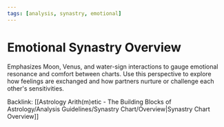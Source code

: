 ```yaml
---
tags: [analysis, synastry, emotional]
---
```

# Emotional Synastry Overview

Emphasizes Moon, Venus, and water-sign interactions to gauge emotional resonance and comfort between charts. Use this perspective to explore how feelings are exchanged and how partners nurture or challenge each other's sensitivities.

Backlink: [[Astrology Arith(m)etic - The Building Blocks of Astrology/Analysis Guidelines/Synastry Chart/Overview|Synastry Chart Overview]]
